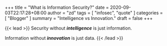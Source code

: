 +++
title =  "What is Information Security?"
date = 2020-09-03T22:17:28+08:00
author = "zd"
tags = [ "infosec", "quote" ]
categories = [ "Blogger" ]
summary = "Intelligence vs Innovation."
draft = false
+++

{{< lead >}}
Security without ***intelligence*** is just information. 

Information without ***innovation*** is just data.
{{< /lead >}}


